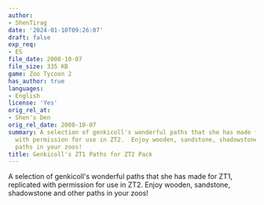 ```yaml
---
author:
- ShenTirag
date: '2024-01-10T09:26:07'
draft: false
exp_req:
- ES
file_date: 2008-10-07
file_size: 335 KB
game: Zoo Tycoon 2
has_author: true
languages:
- English
license: 'Yes'
orig_rel_at:
- Shen's Den
orig_rel_date: 2008-10-07
summary: A selection of genkicoll's wonderful paths that she has made for ZT1, replicated
  with permission for use in ZT2.  Enjoy wooden, sandstone, shadowstone and other
  paths in your zoos!
title: Genkicoll's ZT1 Paths for ZT2 Pack
---
```


A selection of genkicoll's wonderful paths that she has made for ZT1, replicated with permission for use in ZT2.  Enjoy wooden, sandstone, shadowstone and other paths in your zoos!